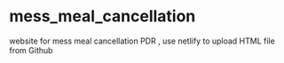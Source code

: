 # mess_meal_cancellation
website for mess meal cancellation PDR , use netlify to upload HTML file from Github
